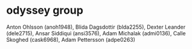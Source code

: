 # odyssey group

Anton Ohlsson (anoh1948), Blida Dagsdottir (blda2255), Dexter Leander (dele2715), 
Ansar Siddiqui (ansi3576), Adam Michalak (admi0136), Calle Skoghed (cask6968), Adam Pettersson (adpe0263)
